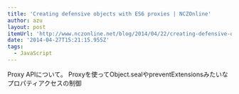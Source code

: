 ```yaml
---
title: 'Creating defensive objects with ES6 proxies | NCZOnline'
author: azu
layout: post
itemUrl: 'http://www.nczonline.net/blog/2014/04/22/creating-defensive-objects-with-es6-proxies/'
date: '2014-04-27T15:21:15.955Z'
tags:
  - JavaScript
---
```

Proxy APIについて。 Proxyを使ってObject.sealやpreventExtensionsみたいなプロパティアクセスの制御
